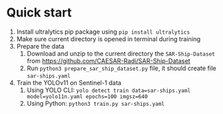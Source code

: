 # Quick start

1. Install ultralytics pip package using `pip install ultralytics`
2. Make sure current directory is opened in terminal during training
3. Prepare the data 
   1. Download and unzip to the current directory the `SAR-Ship-Dataset` from https://github.com/CAESAR-Radi/SAR-Ship-Dataset
   2. Run `python3 prepare_sar_ship_dataset.py` file, it should create file `sar-ships.yaml`
4. Train the YOLOv11 on Sentinel-1 data
   1. Using YOLO CLI: `yolo detect train data=sar-ships.yaml model=yolo11n.yaml epochs=100 imgsz=640`
   2. Using Python: `python3 train.py sar-ships.yaml`
